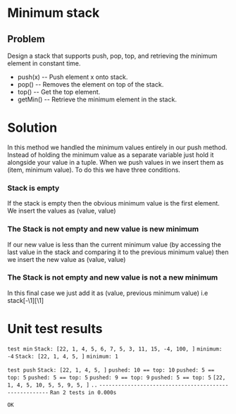 # Minimum stack
## Problem
Design a stack that supports push, pop, top, and retrieving the minimum
element in constant time.
- push(x) -- Push element x onto stack.
- pop() -- Removes the element on top of the stack.
- top() -- Get the top element.
- getMin() -- Retrieve the minimum element in the stack.

# Solution
In this method we handled the minimum values entirely in our push method. Instead of holding the minimum value as a separate variable just hold it alongside your value in a tuple. When we push values in we
insert them as (item, minimum value). To do this we have three conditions.
### Stack is empty
If the stack is empty then the obvious minimum value is the first element.
We insert the values as (value, value)
### The Stack is not empty and new value is new minimum
If our new value is less than the current minimum value (by accessing
the last value in the stack and comparing it to the previous
minimum value) then we insert the new value as (value, value)
### The Stack is not empty and new value is not a new minimum
In this final case we just add it as (value, previous minimum value) i.e stack\[\-\1\]\[\1\]

# Unit test results
`test min`
`Stack: [22, 1, 4, 5, 6, 7, 5, 3, 11, 15, -4, 100, ]`
`minimum: -4`
`Stack: [22, 1, 4, 5, ]`
`minimum: 1`

`test push`
`Stack: [22, 1, 4, 5, ]`
`pushed: 10 == top: 10`
`pushed: 5 == top: 5`
`pushed: 5 == top: 5`
`pushed: 9 == top: 9`
`pushed: 5 == top: 5`
`[22, 1, 4, 5, 10, 5, 5, 9, 5, ]`
`..`
`------------------------------------------------------`
`Ran 2 tests in 0.000s`

`OK`
